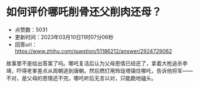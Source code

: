 # 如何评价哪吒削骨还父削肉还母？
- 点赞数：5031
- 更新时间：2023年03月10日11时07分06秒
- 回答url：https://www.zhihu.com/question/51186212/answer/2924729062
<body>
 <p data-pid="tTqkoV7q">故事里不是给出答案了吗。哪吒复活后认为父母恩情已经还了，拿着大枪追杀李靖，吓得老爹差点从周朝逃到唐朝。然后燃灯用玲珑塔镇住哪吒，告诉他将军——不对，是父母的恩情还不完。哪吒听后无言以对，只能跪地磕头。</p>
</body>
